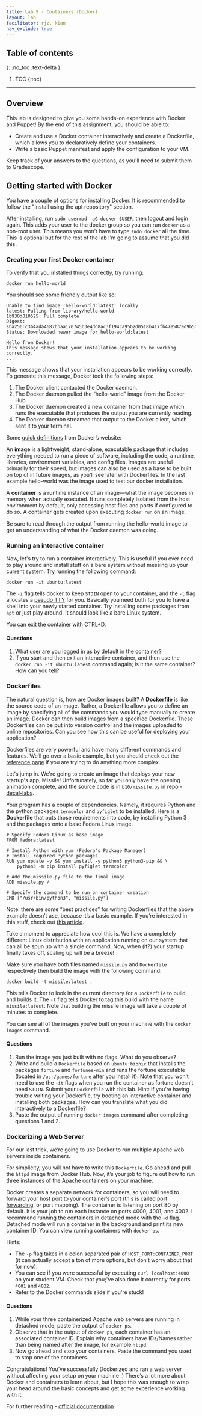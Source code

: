 ```yaml
---
title: Lab 9 - Containers (Docker)
layout: lab
facilitator: rjz, kian
nav_exclude: true
---
```


## Table of contents
{: .no_toc .text-delta }

1. TOC
{:toc}
---

## Overview
This lab is designed to give you some hands-on experience with Docker and Puppet! By the end of this assignment, you should be able to:

* Create and use a Docker container interactively and create a Dockerfile, which allows you to declaratively define your containers.
* Write a basic Puppet manifest and apply the configuration to your VM.

Keep track of your answers to the questions, as you'll need to submit them to Gradescope.

## Getting started with Docker

You have a couple of options for [installing Docker](https://docs.docker.com/v17.09/engine/installation/linux/docker-ce/ubuntu/). It is recommended to follow the "Install using the apt repository" section.

After installing, run `sudo usermod -aG docker $USER`, then logout and login again. This adds your user to the docker group so you can run `docker` as a non-root user. This means you won’t have to type `sudo docker` all the time. This is optional but for the rest of the lab I’m going to assume that you did this.

### Creating your first Docker container

To verify that you installed things correctly, try running:

`docker run hello-world`

You should see some friendly output like so:

```
Unable to find image 'hello-world:latest' locally
latest: Pulling from library/hello-world
1b930d010525: Pull complete 
Digest: sha256:c3b4ada4687bbaa170745b3e4dd8ac3f194ca95b2d0518b417fb47e5879d9b5f
Status: Downloaded newer image for hello-world:latest

Hello from Docker!
This message shows that your installation appears to be working correctly.
...
```

This message shows that your installation appears to be working correctly. To generate this message, Docker took the following steps:

1. The Docker client contacted the Docker daemon.
1. The Docker daemon pulled the “hello-world” image from the Docker Hub.
1. The Docker daemon created a new container from that image which runs the executable that produces the output you are currently reading.
1. The Docker daemon streamed that output to the Docker client, which sent it to your terminal.

Some [quick definitions](https://docs.docker.com/get-started/#a-brief-explanation-of-containers) from Docker’s website:

An **image** is a lightweight, stand-alone, executable package that includes everything needed to run a piece of software, including the code, a runtime, libraries, environment variables, and config files. Images are useful primarily for their speed, but images can also be used as a base to be built on top of in future images, as you’ll see later with Dockerfiles. In the last example hello-world was the image used to test our docker installation.

A **container** is a runtime instance of an image—what the image becomes in memory when actually executed. It runs completely isolated from the host environment by default, only accessing host files and ports if configured to do so. A container gets created upon executing `docker run` on an image.

Be sure to read through the output from running the hello-world image to get an understanding of what the Docker daemon was doing.

### Running an interactive container

Now, let's try to run a container interactively. This is useful if you ever need to play around and install stuff on a bare system without messing up your current system. Try running the following command:

`docker run -it ubuntu:latest`

The `-i` flag tells docker to keep `STDIN` open to your container, and the `-t` flag allocates a [pseudo TTY](https://en.wikipedia.org/wiki/Pseudoterminal) for you. Basically you need both for you to have a shell into your newly started container. Try installing some packages from `apt` or just play around. It should look like a bare Linux system.

You can exit the container with CTRL+D.

#### Questions

1. What user are you logged in as by default in the container?
1. If you start and then exit an interactive container, and then use the `docker run -it ubuntu:latest` command again; is it the same container? How can you tell? 


### Dockerfiles

The natural question is, how are Docker images built? A **Dockerfile** is like the source code of an image. Rather, a Dockerfile allows you to define an image by specifying all of the commands you would type manually to create an image. Docker can then build images from a specified Dockerfile. These Dockerfiles can be put into version control and the images uploaded to online repositories. Can you see how this can be useful for deploying your application?

Dockerfiles are very powerful and have many different commands and features. We’ll go over a basic example, but you should check out the [reference page](https://docs.docker.com/engine/reference/builder/) if you are trying to do anything more complex.

Let's jump in. We're going to create an image that deploys your new startup's app, Missile! Unfortunately, so far you only have the opening animation complete, and the source code is in `b10/missile.py` in repo - [decal-labs](https://github.com/0xcf/decal-labs).

Your program has a couple of dependencies. Namely, it requires Python and the python packages `termcolor` and `pyfiglet` to be installed. Here is a **Dockerfile** that puts those requirements into code, by installing Python 3 and the packages onto a base Fedora Linux image.

```
# Specify Fedora Linux as base image
FROM fedora:latest

# Install Python with yum (Fedora's Package Manager)
# Install required Python packages
RUN yum update -y && yum install -y python3 python3-pip && \
    python3 -m pip install pyfiglet termcolor
 
# Add the missile.py file to the final image
ADD missile.py /

# Specify the command to be run on container creation
CMD ["/usr/bin/python3", "missile.py"]
```

Note: there are some “best practices” for writing Dockerfiles that the above example doesn’t use, because it’s a basic example. If you’re interested in this stuff, check out [this article](https://docs.docker.com/engine/userguide/eng-image/dockerfile_best-practices/).

Take a moment to appreciate how cool this is. We have a completely different Linux distribution with an application running on our system that can all be spun up with a single command. Now, when (if?) your startup finally takes off, scaling up will be a breeze!

Make sure you have both files named `missile.py` and `Dockerfile` respectively then build the image with the following command:

`docker build -t missile:latest .`

This tells Docker to look in the current directory for a `Dockerfile` to build, and builds it. The `-t` flag tells Docker to tag this build with the name `missile:latest`. Note that building the missile image will take a couple of minutes to complete.

You can see all of the images you’ve built on your machine with the `docker images` command.

#### Questions

1. Run the image you just built with no flags. What do you observe?
1. Write and build a `Dockerfile` based on `ubuntu:bionic` that installs the packages `fortune` and `fortunes-min` and runs the fortune executable (located in `/usr/games/fortune` after you install it). Note that you won’t need to use the `-it` flags when you run the container as fortune doesn’t need `STDIN`. Submit your `Dockerfile` with this lab.  Hint: if you’re having trouble writing your Dockerfile, try booting an interactive container and installing both packages. How can you translate what you did interactively to a Dockerfile?
1. Paste the output of running `docker images` command after completing questions 1 and 2.

### Dockerizing a Web Server

For our last trick, we’re going to use Docker to run multiple Apache web servers inside containers.

For simplicity, you will not have to write this `Dockerfile`. Go ahead and pull the `httpd` image from Docker Hub. Now, it’s your job to figure out how to run three instances of the Apache containers on your machine.

Docker creates a separate network for containers, so you will need to forward your host port to your container’s port (this is called [port forwarding](https://en.wikipedia.org/wiki/Port_forwarding), or port mapping). The container is listening on port 80 by default. It is your job to run each instance on ports 4000, 4001, and 4002.  I recommend running the containers in detached mode with the `-d` flag. Detached mode will run a container in the background and print its new container ID. You can view running containers with `docker ps`.

Hints:
* The `-p` flag takes in a colon separated pair of `HOST_PORT:CONTAINER_PORT` (it can actually accept a ton of more options, but don’t worry about that for now).
* You can see if you were successful by executing `curl localhost:4000` on your student VM. Check that you;'ve also done it correctly for ports `4001` and `4002`.
* Refer to the Docker commands slide if you're stuck!

#### Questions

1. While your three containerized Apache web servers are running in detached mode, paste the output of `docker ps`.
1. Observe that in the output of `docker ps`, each container has an associated container ID. Explain why containers have IDs/Names rather than being named after the image, for example `httpd`.
1. Now go ahead and stop your containers. Paste the command you used to stop one of the containers. 


Congratulations! You’ve successfully Dockerized and ran a web server without affecting your setup on your machine :) There’s a lot more about Docker and containers to learn about, but I hope this was enough to wrap your head around the basic concepts and get some experience working with it.

For further reading - [official documentation](https://docs.docker.com/)